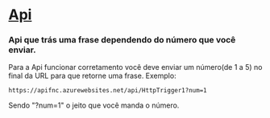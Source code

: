 # [Api](https://apifnc.azurewebsites.net/api/HttpTrigger1)
### Api que trás uma frase dependendo do número que você enviar.
Para a Api funcionar corretamento você deve enviar um número(de 1 a 5) no final da URL para que retorne uma frase.
Exemplo: 
```
https://apifnc.azurewebsites.net/api/HttpTrigger1?num=1
```
Sendo "?num=1" o jeito que você manda o número.
